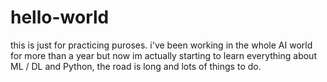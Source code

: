 # hello-world
this is just for practicing puroses.
i've been working in the whole AI world for more than a year but now im actually starting to learn everything about ML / DL and Python, the road is long and lots of things to do.
